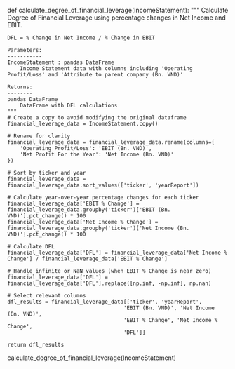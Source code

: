 def calculate_degree_of_financial_leverage(IncomeStatement):
    """
    Calculate Degree of Financial Leverage using percentage changes in Net Income and EBIT.
    
    DFL = % Change in Net Income / % Change in EBIT
    
    Parameters:
    -----------
    IncomeStatement : pandas DataFrame
        Income Statement data with columns including 'Operating Profit/Loss' and 'Attribute to parent company (Bn. VND)'
    
    Returns:
    --------
    pandas DataFrame
        DataFrame with DFL calculations
    """
    # Create a copy to avoid modifying the original dataframe
    financial_leverage_data = IncomeStatement.copy()
    
    # Rename for clarity
    financial_leverage_data = financial_leverage_data.rename(columns={
        'Operating Profit/Loss': 'EBIT (Bn. VND)',
        'Net Profit For the Year': 'Net Income (Bn. VND)'
    })
    
    # Sort by ticker and year
    financial_leverage_data = financial_leverage_data.sort_values(['ticker', 'yearReport'])
    
    # Calculate year-over-year percentage changes for each ticker
    financial_leverage_data['EBIT % Change'] = financial_leverage_data.groupby('ticker')['EBIT (Bn. VND)'].pct_change() * 100
    financial_leverage_data['Net Income % Change'] = financial_leverage_data.groupby('ticker')['Net Income (Bn. VND)'].pct_change() * 100
    
    # Calculate DFL
    financial_leverage_data['DFL'] = financial_leverage_data['Net Income % Change'] / financial_leverage_data['EBIT % Change']
    
    # Handle infinite or NaN values (when EBIT % Change is near zero)
    financial_leverage_data['DFL'] = financial_leverage_data['DFL'].replace([np.inf, -np.inf], np.nan)
    
    # Select relevant columns
    dfl_results = financial_leverage_data[['ticker', 'yearReport', 
                                         'EBIT (Bn. VND)', 'Net Income (Bn. VND)', 
                                         'EBIT % Change', 'Net Income % Change', 
                                         'DFL']]
    
    return dfl_results

calculate_degree_of_financial_leverage(IncomeStatement)